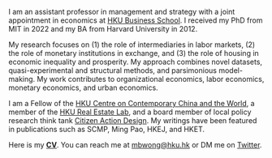 I am an assistant professor in management and strategy with a joint appointment in economics at [HKU Business School](https://www.hkubs.hku.hk/). I received my PhD from MIT in 2022 and my BA from Harvard University in 2012. 

My research focuses on (1) the role of intermediaries in labor markets, (2) the role of monetary institutions in exchange, and (3) the role of housing in economic inequality and prosperity. My approach combines novel datasets, quasi-experimental and structural methods, and parsimonious model-making. My work contributes to organizational economics, labor economics, monetary economics, and urban economics. 

I am a Fellow of the [HKU Centre on Contemporary China and the World](https://cccw.hku.hk/), a member of the [HKU Real Estate Lab](https://relab.hku.hk/), and a board member of local policy research think tank [Citizen Action Design](https://www.projectchange.hk/about-us/our-story/#about-cadl). My writings have been featured in publications such as SCMP, Ming Pao, HKEJ, and HKET. 

Here is my __[CV](/pdf/CV.pdf)__. You can reach me at [mbwong@hku.hk](mailto:mbwong@hku.hk) or DM me on [Twitter](https://twitter.com/mbwong). 
